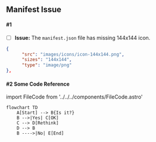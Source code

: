 ## Manifest Issue
#### #1
- [ ] **Issue:** The `manifest.json` file has missing 144x144 icon.
```json
{
      "src": "images/icons/icon-144x144.png",
      "sizes": "144x144",
      "type": "image/png"
},
```

#### #2 Some Code Reference
import FileCode from '../../../components/FileCode.astro'


<FileCode file="package.json" lang="json" title="Package" meta="{1}" />

```mermaid
flowchart TD
    A[Start] --> B{Is it?}
    B -->|Yes| C[OK]
    C --> D[Rethink]
    D --> B
    B ---->|No| E[End]
```